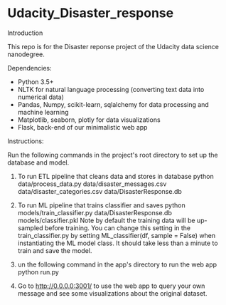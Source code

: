 # Udacity_Disaster_response

Introduction

This repo is for the Disaster reponse project of the Udacity data science nanodegree.

Dependencies:
- Python 3.5+
- NLTK for natural language processing (converting text data into numerical data)
- Pandas, Numpy, scikit-learn, sqlalchemy for data processing and machine learning
- Matplotlib, seaborn, plotly for data visualizations
- Flask, back-end of our minimalistic web app

Instructions:

Run the following commands in the project's root directory to set up the database and model.

1. To run ETL pipeline that cleans data and stores in database python data/process_data.py data/disaster_messages.csv data/disaster_categories.csv data/DisasterResponse.db

2. To run ML pipeline that trains classifier and saves python models/train_classifier.py data/DisasterResponse.db models/classifier.pkl Note by default the training data will be up-sampled before training. You can change this setting in the train_classifier.py by setting ML_classifier(df, sample = False) when instantiating the ML model class. It should take less than a minute to train and save the model.

3. un the following command in the app's directory to run the web app python run.py

4. Go to http://0.0.0.0:3001/ to use the web app to query your own message and see some visualizations about the original dataset.
